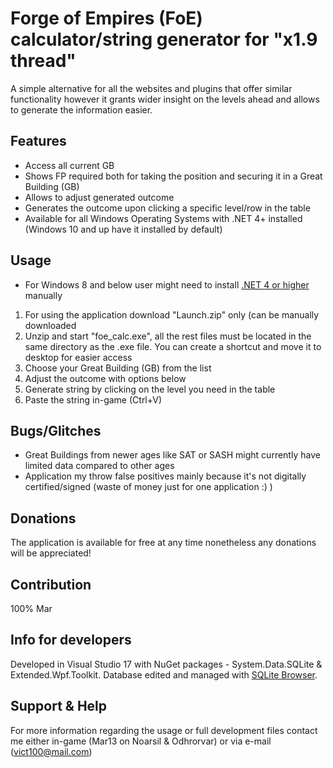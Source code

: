 # Forge of Empires (FoE) calculator/string generator for "x1.9 thread"
A simple alternative for all the websites and plugins that offer similar functionality however it grants wider insight on the levels ahead and allows to generate the information easier.

## Features
+ Access all current GB
+ Shows FP required both for taking the position and securing it in a Great Building (GB)
+ Allows to adjust generated outcome
+ Generates the outcome upon clicking a specific level/row in the table
+ Available for all Windows Operating Systems with .NET 4+ installed (Windows 10 and up have it installed by default)
	
## Usage
* For Windows 8 and below user might need to install [.NET 4 or higher](https://dotnet.microsoft.com/en-us/download) manually
1. For using the application download "Launch.zip" only (can be manually downloaded 
2. Unzip and start "foe_calc.exe", all the rest files must be located in the same directory as the .exe file. You can create a shortcut and move it to desktop for easier access
3. Choose your Great Building (GB) from the list
4. Adjust the outcome with options below
5. Generate string by clicking on the level you need in the table
6. Paste the string in-game (Ctrl+V)

## Bugs/Glitches
- Great Buildings from newer ages like SAT or SASH might currently have limited data compared to other ages
- Application my throw false positives mainly because it's not digitally certified/signed (waste of money just for one application :) )

## Donations
The application is available for free at any time nonetheless any donations will be appreciated!

## Contribution
100% Mar

## Info for developers
Developed in Visual Studio 17 with NuGet packages - System.Data.SQLite & Extended.Wpf.Toolkit. Database edited and managed with [SQLite Browser](https://sqlitebrowser.org/).

## Support & Help 
For more information regarding the usage or full development files contact me either in-game (Mar13 on Noarsil & Odhrorvar) or via e-mail (vict100@mail.com)
